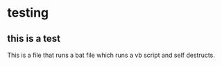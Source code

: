 # testing
this is a test
----------
This is a file that runs a bat file which runs a vb script and self destructs.

